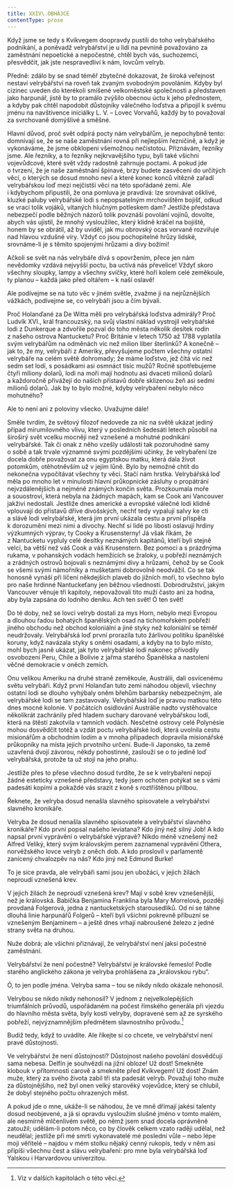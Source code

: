 ```yaml
---
title: XXIV\.OBHÁJCE
contentType: prose
---
```


<section>

Když jsme se tedy s Kvíkvegem doopravdy pustili do toho velrybářského podnikání, a poněvadž velrybářství je u lidí na pevnině považováno za zaměstnání nepoetické a nepočestné, chtěl bych vás, suchozemci, přesvědčit, jak jste nespravedliví k nám, lovcům velryb.

Předně: zdálo by se snad téměř zbytečné dokazovat, že široká veřejnost nestaví velrybářství na roveň tak zvaným svobodným povoláním. Kdyby byl cizinec uveden do kterékoli smíšené velkoměstské společnosti a představen jako harpunář, jistě by to pramálo zvýšilo obecnou úctu k jeho přednostem, a kdyby pak chtěl napodobit důstojníky válečného loďstva a připojil k svému jménu na navštívence iniciálky L. V. – Lovec Vorvaňů, každý by to považoval za svrchovaně domýšlivé a směšné.

Hlavní důvod, proč svět odpírá pocty nám velrybářům, je nepochybně tento: domnívají se, že se naše zaměstnání rovná při nejlepším řezničině, a když je vykonáváme, že jsme obklopeni všemožnou nečistotou. Přiznávám, řezníky jsme. Ale řezníky, a to řezníky nejkrvavějšího typu, byli také všichni vojevůdcové, které svět vždy radostně zahrnuje poctami. A pokud jde o tvrzení, že je naše zaměstnání špinavé, brzy budete zasvěceni do určitých věcí, o kterých se dosud mnoho neví a které konec konců vítězně zařadí velrybářskou loď mezi nejčistší věci na této spořádané zemi. Ale i kdybychom připustili, že ona pomluva je pravdivá: lze srovnávat ošklivé, kluzké paluby velrybářské lodi s nepopsatelným mrchovištěm bojišť, odkud se vrací tolik vojáků, vítaných hlučným potleskem dam? Jestliže představa nebezpečí podle běžných názorů tolik povznáší povolání vojínů, dovolte, abych vás ujistil, že mnohý vysloužilec, který klidně kráčel na bojiště, honem by se obrátil, až by uviděl, jak mu obrovský ocas vorvaně rozviřuje nad hlavou vzdušné víry. Vždyť co jsou pochopitelné hrůzy lidské, srovnáme-li je s těmito spojenými hrůzami a divy božími!

Ačkoli se svět na nás velrybáře dívá s opovržením, přece jen nám nevědomky vzdává nejvyšší poctu, ba uctívá nás převelice! Vždyť skoro všechny sloupky, lampy a všechny svíčky, které hoří kolem celé zeměkoule, ty planou – každá jako před oltářem – k naší oslavě!

Ale podívejme se na tuto věc v jiném světle, zvažme ji na nejrůznějších vážkách, podívejme se, co velrybáři jsou a čím bývali.

Proč Holanďané za De Witta měli pro velrybářská loďstva admirály? Proč Ludvík XVI., král francouzský, na svůj vlastní náklad vystrojil velrybářské lodi z Dunkerque a zdvořile pozval do toho města několik desítek rodin z našeho ostrova Nantucketu? Proč Británie v letech 1750 až 1788 vyplatila svým velrybářům na odměnách víc než milion liber šterlinků? A konečně – jak to, že my, velrybáři z Ameriky, převyšujeme počtem všechny ostatní velrybáře na celém světě dohromady; že máme loďstvo, jež čítá víc než sedm set lodí, s posádkami asi osmnáct tisíc mužů? Ročně spotřebujeme čtyři miliony dolarů, lodi na moři mají hodnotu asi dvaceti milionů dolarů a každoročně přivážejí do našich přístavů dobře sklizenou žeň asi sedmi milionů dolarů. Jak by to bylo možné, kdyby velrybaření nebylo něco mohutného?

Ale to není ani z poloviny všecko. Uvažujme dále!

Směle tvrdím, že světový filozof nedovede za nic na světě ukázat jediný případ mírumilovného vlivu, který v posledních šedesáti letech působil na široširý svět vcelku mocněji než vznešené a mohutné podnikání velrybářské. Tak či onak z něho vzešly události tak pozoruhodné samy o sobě a tak trvale významné svými pozdějšími účinky, že velrybaření lze docela dobře považovat za onu egyptskou matku, která dala život potomkům, otěhotněvším už v jejím lůně. Bylo by nemožné chtít do nekonečna vypočítávat všechny ty věci. Stačí nám hrstka. Velrybářská loď měla po mnoho let v minulosti hlavní průkopnické zásluhy o propátrání nejvzdálenějších a nejméně známých končin světa. Prozkoumala moře a souostroví, která nebyla na žádných mapách, kam se Cook ani Vancouver jakživi nedostali. Jestliže dnes americké a evropské válečné lodi klidně vplouvají do přístavů dříve divošských, nechť tedy vypalují salvy ke cti a slávě lodi velrybářské, která jim první ukázala cestu a první přispěla k dorozumění mezi nimi a divochy. Nechť si lidé po libosti oslavují hrdiny výzkumných výprav, ty Cooky a Krusensterny! Já však říkám, že z Nantucketu vypluly celé desítky neznámých kapitánů, kteří byli stejně velcí, ba větší než váš Cook a váš Krusenstern. Bez pomoci a s prázdnýma rukama, v pohanských vodách hemžících se žraloky, u pobřeží neznámých a zrádných ostrovů bojovali s neznámými divy a hrůzami, čehož by se Cook se všemi svými námořníky a mušketami dobrovolně neodvážil. Co se tak honosně vynáší při líčení někdejších plaveb do jižních moří, to všechno bylo pro naše hrdinné Nantuckeťany jen běžnou všedností. Dobrodružství, jakým Vancouver věnuje tři kapitoly, nepovažovali tito muži často ani za hodna, aby byla zapsána do lodního deníku. Ach ten svět! Ó ten svět!

Do té doby, než se lovci velryb dostali za mys Horn, nebylo mezi Evropou a dlouhou řadou bohatých španělských osad na tichomořském pobřeží jiného obchodu než obchod koloniální a jiné styky než koloniální se téměř neudržovaly. Velrybářská loď první prorazila tuto žárlivou politiku španělské koruny, když navázala styky s oněmi osadami, a kdyby na to bylo místo, mohl bych jasně ukázat, jak tyto velrybářské lodi nakonec přivodily osvobození Peru, Chile a Bolívie z jařma starého Španělska a nastolení věčné demokracie v oněch zemích.

Onu velikou Ameriku na druhé straně zeměkoule, Austrálii, dali osvícenému světu velrybáři. Když první Holanďan tuto zemi náhodou objevil, všechny ostatní lodi se dlouho vyhýbaly oněm břehům barbarsky nebezpečným, ale velrybářské lodi se tam zastavovaly. Velrybářská loď je pravou matkou této dnes mocné kolonie. V počátcích osidlování Austrálie nadto vystěhovalce několikrát zachránily před hladem suchary darované velrybářskou lodí, která na štěstí zakotvila v tamních vodách. Nesčetné ostrovy celé Polynésie mohou dosvědčit totéž a vzdát poctu velrybářské lodi, která uvolnila cestu misionářům a obchodním lodím a v mnoha případech dopravila misionářské průkopníky na místa jejich prvotního určení. Bude-li Japonsko, ta země uzavřená dvojí závorou, někdy pohostinné, zaslouží se o to jedině loď velrybářská, protože ta už stojí na jeho prahu.

Jestliže přes to přese všechno dosud tvrdíte, že se k velrybaření nepojí žádné esteticky vznešené představy, tedy jsem ochoten potýkat se s vámi padesáti kopími a pokaždé vás srazit z koně s roztříštěnou přílbou.

Řeknete, že velryba dosud nenašla slavného spisovatele a velrybářství slavného kronikáře.

Velryba že dosud nenašla slavného spisovatele a velrybářství slavného kronikáře? Kdo první popsal našeho leviatana? Kdo jiný než silný Job! A kdo napsal první vyprávění o velrybářské výpravě? Nikdo méně vznešený než Alfred Veliký, který svým královským perem zaznamenal vyprávění Othera, norvéžského lovce velryb z oněch dob. A kdo proslovil v parlamentě zanícený chvalozpěv na nás? Kdo jiný než Edmund Burke!

To je sice pravda, ale velrybáři sami jsou jen ubožáci, v jejich žilách neproudí vznešená krev.

V jejich žilách že neproudí vznešená krev? Mají v sobě krev vznešenější, než je královská. Babička Benjamina Franklina byla Mary Morrelová, později provdaná Folgerová, jedna z nantucketských starousedlíků. Od ní se táhne dlouhá linie harpunářů Folgerů – kteří byli všichni pokrevně příbuzní se vznešeným Benjaminem – a ještě dnes vrhají nabroušené železo z jedné strany světa na druhou.

Nuže dobrá; ale všichni přiznávají, že velrybářství není jaksi počestné zaměstnání.

Velrybářství že není počestné? Velrybářství je královské řemeslo! Podle starého anglického zákona je velryba prohlášena za „královskou rybu“.

Ó, to jen podle jména. Velryba sama – tou se nikdy nikdo okázale nehonosil.

Velrybou se nikdo nikdy nehonosil? V jednom z nejvelkolepějších triumfálních průvodů, uspořádaném na počest římského generála při vjezdu do hlavního města světa, byly kosti velryby, dopravené sem až ze syrského pobřeží, nejvýznamnějším předmětem slavnostního průvodu.[^1]

Budiž tedy, když to uvádíte. Ale říkejte si co chcete, ve velrybářství není pravé důstojnosti.

Ve velrybářství že není důstojnosti? Důstojnost našeho povolání dosvědčují sama nebesa. Delfín je souhvězdí na jižní obloze! Už dost! Smekněte klobouk v přítomnosti carově a smekněte před Kvíkvegem! Už dost! Znám muže, který za svého života zabil tři sta padesát velryb. Považuji toho muže za důstojnějšího, než byl onen velký starověký vojevůdce, který se chlubil, že dobyl stejného počtu ohrazených měst.

A pokud jde o mne, ukáže-li se náhodou, že ve mně dřímají jakési talenty dosud neobjevené, a já si opravdu vysloužím slušné jméno v tomto malém, ale nesmírně mlčenlivém světě, po němž jsem snad docela oprávněně zatoužil; udělám-li potom něco, co by člověk celkem vzato raději udělal, než neudělal; jestliže při mé smrti vykonavatelé mé poslední vůle – nebo lépe moji věřitelé – najdou v mém stolku nějaký cenný rukopis, tedy v něm asi připíši všechnu čest a slávu velrybaření: pro mne byla velrybářská loď Yalskou i Harvardovou univerzitou.

[^1]: Viz v dalších kapitolách o této věci.

</section>
